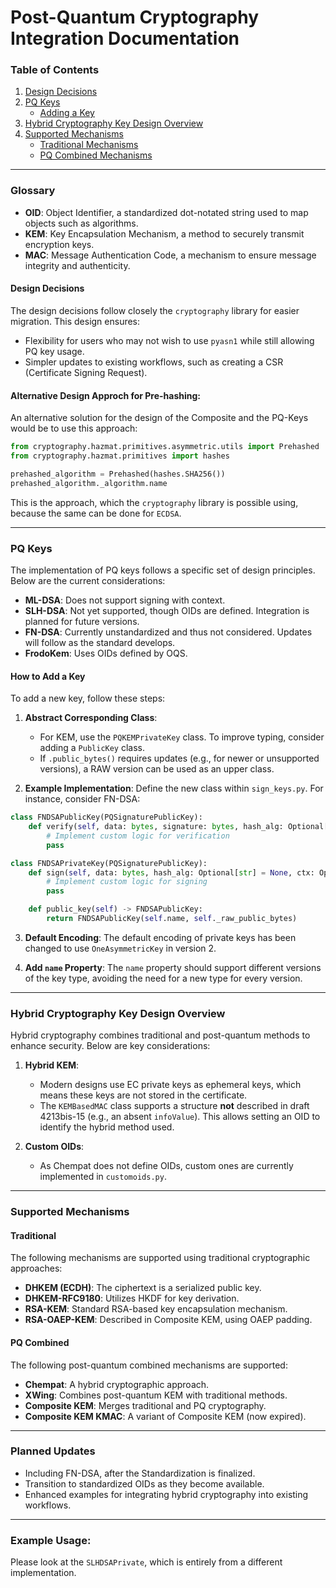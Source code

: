 <!--
SPDX-FileCopyrightText: Copyright 2024 Siemens AG

SPDX-License-Identifier: Apache-2.0
-->

# Post-Quantum Cryptography Integration Documentation

### Table of Contents
1. [Design Decisions](#design-decisions)
2. [PQ Keys](#pq-keys)
    - [Adding a Key](#how-to-add-a-key)
3. [Hybrid Cryptography Key Design Overview](#hybrid-cryptography-key-design-overview)
4. [Supported Mechanisms](#supported-mechanisms)
    - [Traditional Mechanisms](#traditional)
    - [PQ Combined Mechanisms](#pq-combined)

---

### Glossary

- **OID**: Object Identifier, a standardized dot-notated string used to map objects such as algorithms.
- **KEM**: Key Encapsulation Mechanism, a method to securely transmit encryption keys.
- **MAC**: Message Authentication Code, a mechanism to ensure message integrity and authenticity.


#### Design Decisions
The design decisions follow closely the `cryptography` library for easier migration. This design ensures:
- Flexibility for users who may not wish to use `pyasn1` while still allowing PQ key usage.
- Simpler updates to existing workflows, such as creating a CSR (Certificate Signing Request).

#### Alternative Design Approch for Pre-hashing:

An alternative solution for the design of the Composite and the PQ-Keys would be
to use this approach:

```python
from cryptography.hazmat.primitives.asymmetric.utils import Prehashed
from cryptography.hazmat.primitives import hashes

prehashed_algorithm = Prehashed(hashes.SHA256())
prehashed_algorithm._algorithm.name
```

This is the approach, which the `cryptography` library is
possible using, because the same can be done for `ECDSA`.

---

### PQ Keys
The implementation of PQ keys follows a specific set of design principles. Below are the current considerations:

- **ML-DSA**: Does not support signing with context.
- **SLH-DSA**: Not yet supported, though OIDs are defined. Integration is planned for future versions.
- **FN-DSA**: Currently unstandardized and thus not considered. Updates will follow as the standard develops.
- **FrodoKem**: Uses OIDs defined by OQS.

#### How to Add a Key

To add a new key, follow these steps:

1. **Abstract Corresponding Class**:
    - For KEM, use the `PQKEMPrivateKey` class. To improve typing, consider adding a `PublicKey` class.
    - If `.public_bytes()` requires updates (e.g., for newer or unsupported versions), a RAW version can be used as an upper class.

2. **Example Implementation**:
   Define the new class within `sign_keys.py`. For instance, consider FN-DSA:

```python
class FNDSAPublicKey(PQSignaturePublicKey):
    def verify(self, data: bytes, signature: bytes, hash_alg: Optional[str] = None, ctx: Optional[bytes] = None):
        # Implement custom logic for verification
        pass

class FNDSAPrivateKey(PQSignaturePublicKey):
    def sign(self, data: bytes, hash_alg: Optional[str] = None, ctx: Optional[bytes] = None):
        # Implement custom logic for signing 
        pass

    def public_key(self) -> FNDSAPublicKey:
        return FNDSAPublicKey(self.name, self._raw_public_bytes)
```

3. **Default Encoding**:
   The default encoding of private keys has been changed to use `OneAsymmetricKey` in version 2.

4. **Add `name` Property**:
   The `name` property should support different versions of the key type, avoiding the need for a new type for every version.

---

### Hybrid Cryptography Key Design Overview

Hybrid cryptography combines traditional and post-quantum methods to enhance security. Below are key considerations:

1. **Hybrid KEM**:
    - Modern designs use EC private keys as ephemeral keys, which means these keys are not stored in the certificate.
    - The `KEMBasedMAC` class supports a structure **not** described in draft 4213bis-15 (e.g., an absent `infoValue`). This allows setting an OID to identify the hybrid method used.

2. **Custom OIDs**:
    - As Chempat does not define OIDs, custom ones are currently implemented in `customoids.py`.

---

### Supported Mechanisms

#### Traditional
The following mechanisms are supported using traditional cryptographic approaches:

- **DHKEM (ECDH)**: The ciphertext is a serialized public key.
- **DHKEM-RFC9180**: Utilizes HKDF for key derivation.
- **RSA-KEM**: Standard RSA-based key encapsulation mechanism.
- **RSA-OAEP-KEM**: Described in Composite KEM, using OAEP padding.

#### PQ Combined
The following post-quantum combined mechanisms are supported:

- **Chempat**: A hybrid cryptographic approach.
- **XWing**: Combines post-quantum KEM with traditional methods.
- **Composite KEM**: Merges traditional and PQ cryptography.
- **Composite KEM KMAC**: A variant of Composite KEM (now expired).

---


### Planned Updates
- Including FN-DSA, after the Standardization is finalized.
- Transition to standardized OIDs as they become available.
- Enhanced examples for integrating hybrid cryptography into existing workflows.

---

### Example Usage:

Please look at the `SLHDSAPrivate`, which is entirely from a different implementation.



